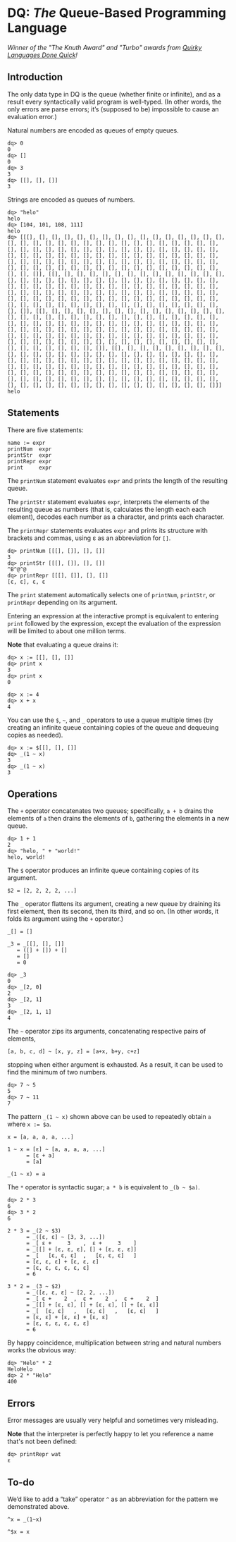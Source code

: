 # DQ: *The* Queue-Based Programming Language

_Winner of the "The Knuth Award" and "Turbo" awards from [Quirky Languages Done
 Quick](https://quirkylanguages.com/)!_

## Introduction

The only data type in DQ is the queue (whether finite or infinite), and as a
result every syntactically valid program is well-typed. (In other words, the
only errors are parse errors; it’s (supposed to be) impossible to cause an
evaluation error.)

Natural numbers are encoded as queues of empty queues.
```
dq> 0
0
dq> []
0
dq> 3
3
dq> [[], [], []]
3
```

Strings are encoded as queues of numbers.
```
dq> "helo"
helo
dq> [104, 101, 108, 111]
helo
dq> [[[], [], [], [], [], [], [], [], [], [], [], [], [], [], [], [], [], [], [], [], [], [], [], [], [], [], [], [], [], [], [], [], [], [], [], [], [], [], [], [], [], [], [], [], [], [], [], [], [], [], [], [], [], [], [], [], [], [], [], [], [], [], [], [], [], [], [], [], [], [], [], [], [], [], [], [], [], [], [], [], [], [], [], [], [], [], [], [], [], [], [], [], [], [], [], [], [], [], [], [], [], [], [], []], [[], [], [], [], [], [], [], [], [], [], [], [], [], [], [], [], [], [], [], [], [], [], [], [], [], [], [], [], [], [], [], [], [], [], [], [], [], [], [], [], [], [], [], [], [], [], [], [], [], [], [], [], [], [], [], [], [], [], [], [], [], [], [], [], [], [], [], [], [], [], [], [], [], [], [], [], [], [], [], [], [], [], [], [], [], [], [], [], [], [], [], [], [], [], [], [], [], [], [], [], []], [[], [], [], [], [], [], [], [], [], [], [], [], [], [], [], [], [], [], [], [], [], [], [], [], [], [], [], [], [], [], [], [], [], [], [], [], [], [], [], [], [], [], [], [], [], [], [], [], [], [], [], [], [], [], [], [], [], [], [], [], [], [], [], [], [], [], [], [], [], [], [], [], [], [], [], [], [], [], [], [], [], [], [], [], [], [], [], [], [], [], [], [], [], [], [], [], [], [], [], [], [], [], [], [], [], [], [], []], [[], [], [], [], [], [], [], [], [], [], [], [], [], [], [], [], [], [], [], [], [], [], [], [], [], [], [], [], [], [], [], [], [], [], [], [], [], [], [], [], [], [], [], [], [], [], [], [], [], [], [], [], [], [], [], [], [], [], [], [], [], [], [], [], [], [], [], [], [], [], [], [], [], [], [], [], [], [], [], [], [], [], [], [], [], [], [], [], [], [], [], [], [], [], [], [], [], [], [], [], [], [], [], [], [], [], [], [], [], [], []]]
helo
```

## Statements

There are five statements:
```
name := expr
printNum  expr
printStr  expr
printRepr expr
print     expr
```

The `printNum` statement evaluates `expr` and prints the length of the resulting
queue.

The `printStr` statement evaluates `expr`, interprets the elements of the
resulting queue as numbers (that is, calculates the length each each element),
decodes each number as a character, and prints each character.

The `printRepr` statements evaluates `expr` and prints its structure with
brackets and commas, using ε as an abbreviation for `[]`.

```
dq> printNum [[[], []], [], []]
3
dq> printStr [[[], []], [], []]
^B^@^@
dq> printRepr [[[], []], [], []]
[ε, ε], ε, ε
```

The `print` statement automatically selects one of `printNum`, `printStr`, or
`printRepr` depending on its argument.

Entering an expression at the interactive prompt is equivalent to entering
`print` followed by the expression, except the evaluation of the expression
will be limited to about one million terms.

**Note** that evaluating a queue drains it:
```
dq> x := [[], [], []]
dq> print x
3
dq> print x
0
```
```
dq> x := 4
dq> x + x
4
```
You can use the `$`, `~`, and `_` operators to use a queue multiple times
(by creating an infinite queue containing copies of the queue and dequeuing
copies as needed).
```
dq> x := $[[], [], []]
dq> _(1 ~ x)
3
dq> _(1 ~ x)
3
```

## Operations

The `+` operator concatenates two queues; specifically, `a + b` drains the
elements of `a` then drains the elements of `b`, gathering the elements in
a new queue.
```
dq> 1 + 1
2
dq> "helo, " + "world!"
helo, world!
```

The `$` operator produces an infinite queue containing copies of its argument.
```
$2 = [2, 2, 2, 2, ...]
```

The `_` operator flattens its argument, creating a new queue by draining its
first element, then its second, then its third, and so on. (In other words, it
folds its argument using the `+` operator.)
```
_[] = []
```
```
_3 = _[[], [], []]
   = ([] + []) + []
   = []
   = 0
```
```
dq> _3
0
dq> _[2, 0]
2
dq> _[2, 1]
3
dq> _[2, 1, 1]
4
```

The `~` operator zips its arguments, concatenating respective pairs of elements,
```
[a, b, c, d] ~ [x, y, z] = [a+x, b+y, c+z]
```
stopping when either argument is exhausted. As a result, it can be used to find
the minimum of two numbers.
```
dq> 7 ~ 5
5
dq> 7 ~ 11
7
```

The pattern `_(1 ~ x)` shown above can be used to repeatedly obtain `a` where
`x := $a`.
```
x = [a, a, a, a, ...]

1 ~ x = [ε] ~ [a, a, a, a, ...]
      = [ε + a]
      = [a]

_(1 ~ x) = a
```

The `*` operator is syntactic sugar; `a * b` is equivalent to `_(b ~ $a)`.
```
dq> 2 * 3
6
dq> 3 * 2
6
```
```
2 * 3 = _(2 ~ $3)
      = _([ε, ε] ~ [3, 3, ...])
      = _[ ε +     3    ,  ε +     3    ]
      = _[[] + [ε, ε, ε], [] + [ε, ε, ε]]
      = _[   [ε, ε, ε]  ,   [ε, ε, ε]   ]
      = [ε, ε, ε] + [ε, ε, ε]
      = [ε, ε, ε, ε, ε, ε]
      = 6

3 * 2 = _(3 ~ $2)
      = _([ε, ε, ε] ~ [2, 2, ...])
      = _[ ε +    2  ,  ε +    2  ,  ε +    2  ]
      = _[[] + [ε, ε], [] + [ε, ε], [] + [ε, ε]]
      = _[  [ε, ε]   ,   [ε, ε]   ,   [ε, ε]   ]
      = [ε, ε] + [ε, ε] + [ε, ε]
      = [ε, ε, ε, ε, ε, ε]
      = 6
```
By happy coincidence, multiplication between string and natural numbers works
the obvious way:
```
dq> "Helo" * 2
HeloHelo
dq> 2 * "Helo"
400
```

## Errors

Error messages are usually very helpful and sometimes very misleading.

**Note** that the interpreter is perfectly happy to let you reference a name
that's not been defined:
```
dq> printRepr wat
ε
```

## To-do

We’d like to add a “take” operator `^` as an abbreviation for the pattern we
demonstrated above.
```
^x = _(1~x)

^$x = x
```
